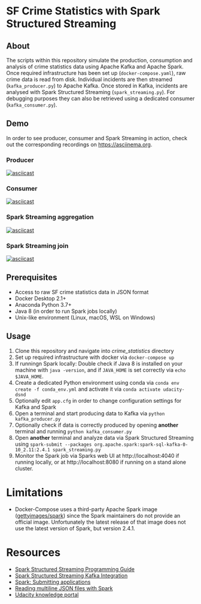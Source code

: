 # SF Crime Statistics with Spark Structured Streaming

## About
The scripts within this repository simulate the production, consumption and analysis of crime statistics data using 
Apache Kafka and Apache Spark. Once required infrastructure has been set up (`docker-compose.yaml`), raw crime data
is read from disk. Individual incidents are then streamed (`kafka_producer.py`) to Apache Kafka. Once stored in 
Kafka, incidents are analysed with Spark Structured Streaming (`spark_streaming.py`). For debugging purposes they can 
also be retrieved using a dedicated consumer (`kafka_consumer.py`).

## Demo
In order to see producer, consumer and Spark Streaming in action, check out the corresponding recordings on 
https://asciinema.org.

### Producer
[![asciicast](https://asciinema.org/a/0zHZl7C7fvWzlkghCHOWcwGt5.svg)](https://asciinema.org/a/0zHZl7C7fvWzlkghCHOWcwGt5)

### Consumer
[![asciicast](https://asciinema.org/a/iRIs7eSSkHHwhPw1BUrzQM1Y3.svg)](https://asciinema.org/a/iRIs7eSSkHHwhPw1BUrzQM1Y3)

### Spark Streaming aggregation
[![asciicast](https://asciinema.org/a/uwJHvosvWbJsEsoR1Mr1LqE4y.svg)](https://asciinema.org/a/uwJHvosvWbJsEsoR1Mr1LqE4y)

### Spark Streaming join
[![asciicast](https://asciinema.org/a/bYL5DFydws0KbkFNe4LXc6QLV.svg)](https://asciinema.org/a/bYL5DFydws0KbkFNe4LXc6QLV)

## Prerequisites
* Access to raw SF crime statistics data in JSON format
* Docker Desktop 2.1+
* Anaconda Python 3.7+
* Java 8 (in order to run Spark jobs locally)
* Unix-like environment (Linux, macOS, WSL on Windows)

## Usage
1. Clone this repository and navigate into _crime_statistics_ directory
2. Set up required infrastructure with docker via `docker-compose up`
3. If runningn Spark locally: Double check if Java 8 is installed on your machine with `java -version`, and if 
`JAVA_HOME` is set correctly via `echo $JAVA_HOME`.
4. Create a dedicated Python environment using conda via `conda env create -f conda_env.yml` 
and activate it via `conda activate udacity-dsnd`
5. Optionally edit `app.cfg` in order to change configuration settings for Kafka and Spark
6. Open a terminal and start producing data to Kafka via `python kafka_producer.py` 
7. Optionally check if data is correctly produced by opening **another** terminal and running `python kafka_consumer.py`
8. Open **another** terminal and analyze data via Spark Structured Streaming using 
`spark-submit --packages org.apache.spark:spark-sql-kafka-0-10_2.11:2.4.1 spark_streaming.py` 
9. Monitor the Spark job via Sparks web UI at http://localhost:4040 if running locally, or at http://localhost:8080 if 
running on a stand alone cluster.
 
# Limitations
* Docker-Compose uses a third-party Apache Spark image
([gettyimages/spark](https://hub.docker.com/r/gettyimages/spark/)) since the Spark maintainers do not provide an 
official image. Unfortunately the latest release of that image does not use the latest version of Spark, but version 
2.4.1.

# Resources
* [Spark Structured Streaming Programming Guide](https://spark.apache.org/docs/2.4.1/structured-streaming-programming-guide.html)
* [Spark Structured Streaming Kafka Integration](https://spark.apache.org/docs/2.4.1/structured-streaming-kafka-integration.html)
* [Spark: Submitting applications](https://spark.apache.org/docs/latest/submitting-applications.html)
* [Reading multiline JSON files with Spark](https://docs.databricks.com/data/data-sources/read-json.html#multi-line-mode)
* [Udacity knowledge portal](https://knowledge.udacity.com)
